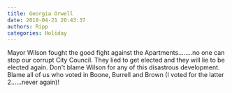 ```yaml
---
title: Georgia Orwell
date: 2018-04-21 20:43:37
authors: Ripp
categories: Holiday
---
```


 Mayor Wilson fought the good fight against the Apartments........no one can stop our corrupt City Council.  They lied to get elected and they will lie to be elected again.  Don't blame Wilson for any of this disastrous development.  Blame all of us who voted in Boone, Burrell and Brown (I voted for the latter 2......never again)!